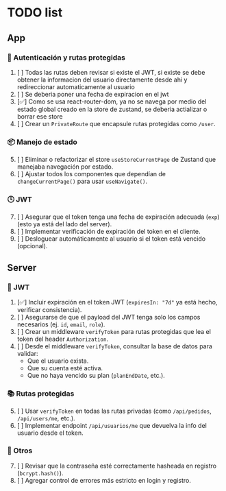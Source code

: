 # TODO list
## App
### 🔐 Autenticación y rutas protegidas
1. [ ] Todas las rutas deben revisar si existe el JWT, si existe se debe obtener la informacion del usuario directamente desde ahi y redireccionar automaticamente al usuario
2. [ ] Se deberia poner una fecha de expiracion en el jwt
3. [✅] Como se usa react-router-dom, ya no se navega por medio del estado global creado en la store de zustand, se deberia actializar o borrar ese store
4. [ ] Crear un `PrivateRoute` que encapsule rutas protegidas como `/user`.

### 📦 Manejo de estado
5. [ ] Eliminar o refactorizar el store `useStoreCurrentPage` de Zustand que manejaba navegación por estado.
6. [ ] Ajustar todos los componentes que dependían de `changeCurrentPage()` para usar `useNavigate()`.

### 🕓 JWT
7. [ ] Asegurar que el token tenga una fecha de expiración adecuada (`exp`) (esto ya está del lado del server).
8. [ ] Implementar verificación de expiración del token en el cliente.
9. [ ] Desloguear automáticamente al usuario si el token está vencido (opcional).

## Server
### 🔐 JWT
1. [✅] Incluir expiración en el token JWT (`expiresIn: "7d"` ya está hecho, verificar consistencia).
2. [ ] Asegurarse de que el payload del JWT tenga solo los campos necesarios (ej. `id`, `email`, `role`).
3. [ ] Crear un middleware `verifyToken` para rutas protegidas que lea el token del header `Authorization`.
4. [ ] Desde el middleware `verifyToken`, consultar la base de datos para validar:
   - Que el usuario exista.
   - Que su cuenta esté activa.
   - Que no haya vencido su plan (`planEndDate`, etc.).

### 📚 Rutas protegidas
5. [ ] Usar `verifyToken` en todas las rutas privadas (como `/api/pedidos`, `/api/users/me`, etc.).
6. [ ] Implementar endpoint `/api/usuarios/me` que devuelva la info del usuario desde el token.


### 🧪 Otros
7. [ ] Revisar que la contraseña esté correctamente hasheada en registro (`bcrypt.hash()`).
8. [ ] Agregar control de errores más estricto en login y registro.